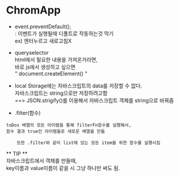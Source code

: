 # ChromApp

* event.preventDefault();    
    : 이벤트가 실행될때 디폴트로 작동하는것 막기    
        ex) 엔터누르고 새로고침X     

* queryselector     
    html에서 필요한 내용을 가져온거라면,    
    바로 js에서 생성하고 싶으면    
    " document.createElement() "    

* local Storage에는 자바스크립트의 data를 저장할 수 없다.    
    자바스크립트는 string으로만 저장하려고함    
    ==> JSON.strigify()를 이용해서 자바스크립트 객체를 string으로 바꿔줌

* .filter(함수)    
```    const cleanToDos = toDos.filter(filterFn)
toDos 배열의 모든 아이템을 통해 filterFn함수를 실행해서,    
함수 결과 true인 아이템들로 새로운 배열을 만듦
```

``` .forEach     
    또한 .filter와 같이 list에 있는 모든 item을 위한 함수를 실행시킴
```

** TIP **     
자바스크립트에서 객체를 만들때,    
key이름과 value이름이 같을 시 그냥 하나만 써도 됨.    
